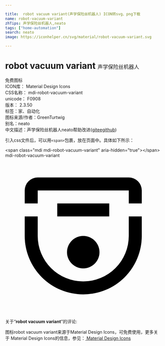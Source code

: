 ```yaml
---

title:  robot vacuum variant(声学保险丝机器人) ICON转svg、png下载
name: robot-vacuum-variant
zhTips: 声学保险丝机器人,neato
tags: ["home-automation"]
search: neato
image: https://iconhelper.cn/svg/material/robot-vacuum-variant.svg

---
```


# robot vacuum variant  <small style="font-size: 60%;font-weight: 100">声学保险丝机器人</small>


<div class="detail-page">
<p>
<span><span class="badge-success badge">免费图标</span> </span>
<br/>
<span>
ICON库：
<span class="badge-secondary badge">Material Design Icons</span> 
</span>
<br/>
<span>
CSS名称：
<span class="badge-secondary badge">mdi-robot-vacuum-variant</span> 
</span>
<br/>
<span>
unicode：
<span class="badge-secondary badge">F0908</span> 
<copy-btn content='F0908' btn-title=""></copy-btn>
<copy-btn :content='String.fromCodePoint(parseInt("F0908", 16))' btn-title="复制U"></copy-btn>
</span>
<br/>
<span>
版本：
<span class="badge-secondary badge">2.3.50</span> 
</span><br/><span>标签：<span class="badge-light badge"><router-link to="/tags/home-automation.html">家、自动化</router-link></span></span>
<br/>
<span>图标来源/作者：<span class="badge-light badge">GreenTurtwig</span></span> 
<br/>
<span>别名：<span class="badge-light badge">neato</span></span><br/><span class="zh-detail">中文描述：<span class="badge-primary badge">声学保险丝机器人</span><span class="badge-primary badge">neato</span><span class="help-link"><span>帮助改进</span>(<a href="https://gitee.com/liuwave/icon-helper/edit/master/json/material/robot-vacuum-variant.json" target="_blank" rel="noopener noreferrer">gitee</a><a href="https://github.com/liuwave/icon-helper/edit/master/json/material/robot-vacuum-variant.json" target="_blank" rel="noopener noreferrer">github</a></span>)</span><br/>
</p>
</div>
<div class="alert alert-dark">
  <i class="mdi mdi-robot-vacuum-variant mdi-48px"></i>
  <i class="mdi mdi-robot-vacuum-variant mdi-36px"></i>
  <i class="mdi mdi-robot-vacuum-variant mdi-24px"></i>
  <i class="mdi mdi-robot-vacuum-variant mdi-18px"></i>
</div>
<div>
  <p>引入css文件后，可以用<code>&lt;span&gt;</code>包裹，放在页面中。具体如下所示：    
  </p>
  <div class="alert alert-primary" style="font-size: 14px">
    &lt;span class="mdi mdi-robot-vacuum-variant" aria-hidden="true"&gt;&lt;/span&gt;
    <copy-btn content='<span class="mdi mdi-robot-vacuum-variant" aria-hidden="true"></span>'></copy-btn>
  </div>
  <div class="alert alert-secondary">
    <i class="mdi mdi-robot-vacuum-variant"
    style="font-size: 24px"
    aria-hidden="true"></i> mdi-robot-vacuum-variant
    <copy-btn content="mdi-robot-vacuum-variant" btn-title="复制图标名称"></copy-btn>
  </div>
</div>
<div id="svg" class="svg-wrap">
<svg xmlns="http://www.w3.org/2000/svg" viewBox="0 0 24 24"><path d="M5,3A2,2 0 0,0 3,5V7H5V5H19V7H21V5A2,2 0 0,0 19,3H5M8,7V9H16V7H8M3,9V12A9,9 0 0,0 12,21A9,9 0 0,0 21,12V9H19V12A7,7 0 0,1 12,19A7,7 0 0,1 5,12V9H3M12,12A2.5,2.5 0 0,0 9.5,14.5A2.5,2.5 0 0,0 12,17A2.5,2.5 0 0,0 14.5,14.5A2.5,2.5 0 0,0 12,12Z" /></svg>
</div>
<detail full-name='mdi-robot-vacuum-variant'></detail>
<div class="icon-detail__container">
<p>关于“<b>robot vacuum variant</b>”的评论:</p>
</div>
<Vssue title="关于“robot vacuum variant”的评论" />    
<div><p>图标robot vacuum variant来源于Material Design Icons，可免费使用，更多关于 Material Design Icons的信息，参见：<a target="_blank" href="https://iconhelper.cn/material.html"> Material Design Icons</a>
</p></div>
